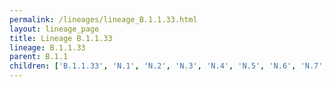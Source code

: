 ```yaml
---
permalink: /lineages/lineage_B.1.1.33.html
layout: lineage_page
title: Lineage B.1.1.33
lineage: B.1.1.33
parent: B.1.1
children: ['B.1.1.33', 'N.1', 'N.2', 'N.3', 'N.4', 'N.5', 'N.6', 'N.7', 'N.8', 'N.9', 'N.10']
---
```

